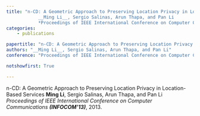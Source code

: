 ```yaml
---
title: "n-CD: A Geometric Approach to Preserving Location Privacy in Location-Based Services 
            __Ming Li__, Sergio Salinas, Arun Thapa, and Pan Li 
            *Proceedings of IEEE International Conference on Computer Communications __(INFOCOM'13)__*, 2013."
categories:
    - publications

papertitle: "n-CD: A Geometric Approach to Preserving Location Privacy in Location-Based Services"
authors: "__Ming Li__, Sergio Salinas, Arun Thapa, and Pan Li"
conference: "Proceedings of IEEE International Conference on Computer Communications (INFOCOM'13), 2013."

notshowfirst: True

---
```

n-CD: A Geometric Approach to Preserving Location Privacy in Location-Based Services 
            __Ming Li__, Sergio Salinas, Arun Thapa, and Pan Li 
            *Proceedings of IEEE International Conference on Computer Communications __(INFOCOM'13)__*, 2013.


